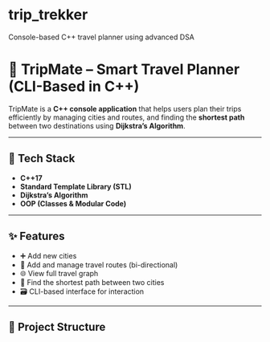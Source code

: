 # trip_trekker
Console-based C++ travel planner using advanced DSA
# 🚆 TripMate – Smart Travel Planner (CLI-Based in C++)

TripMate is a **C++ console application** that helps users plan their trips efficiently by managing cities and routes, and finding the **shortest path** between two destinations using **Dijkstra’s Algorithm**.

---

## 🔧 Tech Stack
- **C++17**
- **Standard Template Library (STL)**
- **Dijkstra’s Algorithm**
- **OOP (Classes & Modular Code)**

---

## ✨ Features
- ➕ Add new cities
- 🔗 Add and manage travel routes (bi-directional)
- 🌐 View full travel graph
- 📍 Find the shortest path between two cities
- 🗃️ CLI-based interface for interaction

---

## 📂 Project Structure

